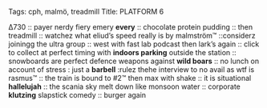 Tags: cph, malmö, treadmill
Title: PLATFORM 6
  
∆730 :: payer nerdy fiery emery **every** :: chocolate protein pudding :: then treadmill :: watchez what eliud’s speed really is by malmström™ ::considerz joiningg the ultra group :: west with fast lab podcast then lark’s again :: click to collect at perfect timing with **indoors parking** outside the station :: snowboards are perfect defence weapons against **wild boars** :: no lunch on account of stress : just a **barbell** :rulez thehe interview to no avail as wtf is rasmus™ :: the train is bound to #2™ then max with shake :: it is situational **hallelujah** :: the scania sky melt down like monsoon water :: corporate **klutzing** slapstick comedy :: burger again  
